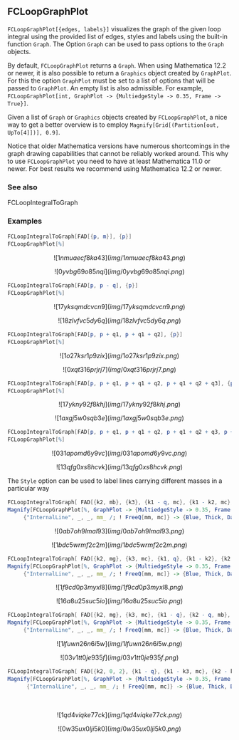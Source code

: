 ##  FCLoopGraphPlot 

`FCLoopGraphPlot[{edges, labels}]` visualizes the graph of the given loop integral using the provided list of edges, styles and labels using the built-in function `Graph`. The Option `Graph` can be used to pass options to the `Graph` objects.

By default, `FCLoopGraphPlot` returns a `Graph`. When using Mathematica 12.2 or newer, it is also possible to return a `Graphics` object created by `GraphPlot`. For this the option `GraphPlot` must be set to a list of options that will be passed to `GraphPlot`. An empty list is also admissible. For example, `FCLoopGraphPlot[int, GraphPlot -> {MultiedgeStyle -> 0.35, Frame -> True}]`.

Given a list of `Graph` or `Graphics` objects created by `FCLoopGraphPlot`, a nice way to get a better overview is to employ `Magnify[Grid[(Partition[out, UpTo[4]])], 0.9]`.

Notice that older Mathematica versions have numerous shortcomings in the graph drawing capabilities that cannot be reliably worked around. This why to use `FCLoopGraphPlot` you need to have at least Mathematica 11.0 or newer. For best results we recommend using Mathematica 12.2 or newer.

###  See also 

FCLoopIntegralToGraph

###  Examples 

```mathematica
FCLoopIntegralToGraph[FAD[{p, m}], {p}]
FCLoopGraphPlot[%]
```

$$![1nmuaecf8ka43](img/1nmuaecf8ka43.png)$$

$$![0yvbg69o85nqi](img/0yvbg69o85nqi.png)$$

```mathematica
FCLoopIntegralToGraph[FAD[p, p - q], {p}]
FCLoopGraphPlot[%]
```

$$![17yksqmdcvcn9](img/17yksqmdcvcn9.png)$$

$$![18zlvfvc5dy6q](img/18zlvfvc5dy6q.png)$$

```mathematica
FCLoopIntegralToGraph[FAD[p, p + q1, p + q1 + q2], {p}]
FCLoopGraphPlot[%]
```

$$![1o27ksr1p9zix](img/1o27ksr1p9zix.png)$$

$$![0xqt316prjrj7](img/0xqt316prjrj7.png)$$

```mathematica
FCLoopIntegralToGraph[FAD[p, p + q1, p + q1 + q2, p + q1 + q2 + q3], {p}]
FCLoopGraphPlot[%]
```

$$![17ykny92f8khj](img/17ykny92f8khj.png)$$

$$![1axgj5w0sqb3e](img/1axgj5w0sqb3e.png)$$

```mathematica
FCLoopIntegralToGraph[FAD[p, p + q1, p + q1 + q2, p + q1 + q2 + q3, p + q1 + q2 + q3 + q4], {p}]
FCLoopGraphPlot[%]
```

$$![031apomd6y9vc](img/031apomd6y9vc.png)$$

$$![13qfg0xs8hcvk](img/13qfg0xs8hcvk.png)$$

The `Style` option can be used to label lines carrying different masses in a particular way

```mathematica
FCLoopIntegralToGraph[ FAD[{k2, mb}, {k3}, {k1 - q, mc}, {k1 - k2, mc}, {k2 - k3}], {k1, k2,k3}]
Magnify[FCLoopGraphPlot[%, GraphPlot -> {MultiedgeStyle -> 0.35, Frame -> True}, Style -> {{"InternalLine", _, _, mm_ /; ! FreeQ[mm, mg]} -> {Red, Thick, Dashed}, 
     {"InternalLine", _, _, mm_ /; ! FreeQ[mm, mc]} -> {Blue, Thick, Dashed}}], 1.5]
```

$$![0ab7oh9lmal93](img/0ab7oh9lmal93.png)$$

$$![1bdc5wrmf2c2m](img/1bdc5wrmf2c2m.png)$$

```mathematica
FCLoopIntegralToGraph[ FAD[{k2, mg}, {k3, mc}, {k1, q}, {k1 - k2}, {k2 - k3, mc}], {k1, k2, k3}]
Magnify[FCLoopGraphPlot[%, GraphPlot -> {MultiedgeStyle -> 0.35, Frame -> True}, Style -> {{"InternalLine", _, _, mm_ /; ! FreeQ[mm, mg]} -> {Red, Thick, Dashed}, 
     {"InternalLine", _, _, mm_ /; ! FreeQ[mm, mc]} -> {Blue, Thick, Dashed}}], 1.5]
```

$$![1f9cd0p3myxl8](img/1f9cd0p3myxl8.png)$$

$$![16a8u25suc5io](img/16a8u25suc5io.png)$$

```mathematica
FCLoopIntegralToGraph[ FAD[{k2, mg}, {k3, mc}, {k1 - q}, {k2 - q, mb}, {k1 - k2}, {k2 - k3, mc}], {k1, k2, k3}]
Magnify[FCLoopGraphPlot[%, GraphPlot -> {MultiedgeStyle -> 0.35, Frame -> True}, Style -> {{"InternalLine", _, _, mm_ /; ! FreeQ[mm, mg]} -> {Red, Thick, Dashed}, 
     {"InternalLine", _, _, mm_ /; ! FreeQ[mm, mc]} -> {Blue, Thick, Dashed}}], 1.5]
```

$$![1lfuwn26n6i5w](img/1lfuwn26n6i5w.png)$$

$$![03v1tt0je935f](img/03v1tt0je935f.png)$$

```mathematica
FCLoopIntegralToGraph[ FAD[{k2, 0, 2}, {k1 - q}, {k1 - k3, mc}, {k2 - k3, mc}], {k1, k2, k3}]
Magnify[FCLoopGraphPlot[%, GraphPlot -> {MultiedgeStyle -> 0.35, Frame -> True}, Style -> {{"InternalLine", _, _, mm_ /; ! FreeQ[mm, mg]} -> {Red, Thick, Dashed}, 
      {"InternalLine", _, _, mm_ /; ! FreeQ[mm, mc]} -> {Blue, Thick, Dashed}}], 1.5] 
  
 

```

$$![1qd4viqke77ck](img/1qd4viqke77ck.png)$$

$$![0w35ux0lji5k0](img/0w35ux0lji5k0.png)$$
